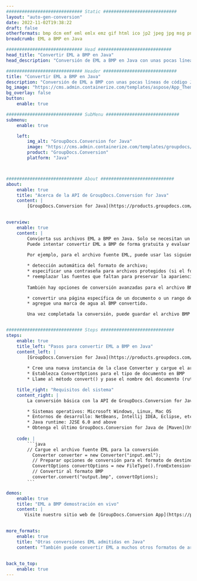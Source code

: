 ```yaml
---
############################# Static ############################
layout: "auto-gen-conversion"
date: 2022-11-02T19:38:22
draft: false
otherformats: bmp dcm emf eml emlx emz gif html ico jp2 jpeg jpg msg png psb psd svg svgz tga tif tiff webp wmf wmz
breadcrumb: EML a BMP en Java

############################# Head ############################
head_title: "Convertir EML a BMP en Java"
head_description: "Conversión de EML a BMP en Java con unas pocas líneas de código. Convierta más de 160 formatos de archivo con la API de conversión de documentos de GroupDocs para Java"

############################# Header ############################
title: "Convertir EML a BMP en Java"
description: "Conversión de EML a BMP con unas pocas líneas de código Java"
bg_image: "https://cms.admin.containerize.com/templates/aspose/App_Themes/V3/images/bg/header1.png"
bg_overlay: false
button:
    enable: true

############################# SubMenu ############################
submenu:
    enable: true

    left:
        img_alt: "GroupDocs.Conversion for Java"
        image: "https://cms.admin.containerize.com/templates/groupdocs/images/product-logos/90x90-noborder/groupdocs-conversion-java.png"
        product: "GroupDocs.Conversion"
        platform: "Java"



############################# About ############################
about:
    enable: true
    title: "Acerca de la API de GroupDocs.Conversion for Java"
    content: |
        [GroupDocs.Conversion for Java](https://products.groupdocs.com/conversion/java/) es una API de conversión de formato de archivo avanzada para convertir entre formatos populares de imagen y documento como Microsoft Office, OpenDocument, PDF, HTML, correo electrónico, CAD. y mucho más con solo unas pocas líneas de código. La API nativa detecta automáticamente los formatos de los documentos originales y ofrece muchas opciones para personalizar los documentos convertidos. Junto con la función de extraer información de un documento, también admite el almacenamiento en caché de los resultados de la conversión en el disco local de forma predeterminada. Sin embargo, se puede admitir cualquier tipo de almacenamiento en caché mediante la implementación de las interfaces adecuadas: Amazon S3, Dropbox, Google Drive, Windows Azure, Reddis o cualquier otra.
    

overview:
    enable: true
    content: |
        Convierta sus archivos EML a BMP en Java. Solo se necesitan un par de líneas de código Java en cualquier plataforma de su elección, como Windows, Linux, macOS.
        Puede intentar convertir EML a BMP de forma gratuita y evaluar la calidad de los resultados de la conversión. Junto con los sencillos scripts de conversión de archivos, puede probar opciones más sofisticadas para cargar el archivo de origen EML y almacenar la salida BMP. 
        
        Por ejemplo, para el archivo fuente EML, puede usar las siguientes opciones de carga:

        * detección automática del formato de archivo;
        * especificar una contraseña para archivos protegidos (si el formato de archivo lo admite);
        * reemplazar las fuentes que faltan para preservar la apariencia del documento.
        
        También hay opciones de conversión avanzadas para el archivo BMP:

        * convertir una página específica de un documento o un rango de páginas;
        * agregue una marca de agua al BMP convertido.

        Una vez completada la conversión, puede guardar el archivo BMP en su ruta de archivo local o en cualquier almacenamiento de terceros, como FTP, Amazon S3, Google Drive, Dropbox, etc. Tenga en cuenta que para convertir EML a BMP, no necesita instalar ningún software adicional, como MS Office, Open Office, Adobe Acrobat Reader, etc.


############################# Steps ############################
steps:
    enable: true
    title_left: "Pasos para convertir EML a BMP en Java"
    content_left: |
        [GroupDocs.Conversion for Java](https://products.groupdocs.com/conversion/java/) permite a los desarrolladores convertir fácilmente el archivo EML a BMP con unas pocas líneas de código.
        
        * Cree una nueva instancia de la clase Converter y cargue el archivo EML con la ruta completa
        * Establezca ConvertOptions para el tipo de documento en BMP
        * Llame al método convert() y pase el nombre del documento (ruta completa) y el formato (BMP) como parámetro

    title_right: "Requisitos del sistema"
    content_right: |
        La conversión básica con la API de GroupDocs.Conversion for Java se puede realizar con solo unas pocas líneas de código. Nuestras API son compatibles con todas las principales plataformas y sistemas operativos. Antes de ejecutar el código a continuación, asegúrese de tener instalados los siguientes requisitos previos en su sistema.

        * Sistemas operativos: Microsoft Windows, Linux, Mac OS
        * Entornos de desarrollo: NetBeans, Intellij IDEA, Eclipse, etc.
        * Java runtime: J2SE 6.0 and above
        * Obtenga el último GroupDocs.Conversion for Java de [Maven](https://repository.groupdocs.com/webapp/#/artifacts/browse/tree/General/repo/com/groupdocs/groupdocs-conversion)
         
    code: |
        ```java    
        // Cargue el archivo fuente EML para la conversión
          Converter converter = new Converter("input.eml");
          // Preparar opciones de conversión para el formato de destino BMP
          ConvertOptions convertOptions = new FileType().fromExtension("bmp").getConvertOptions();
          // Convertir al formato BMP
          converter.convert("output.bmp", convertOptions);
        ```

demos:
    enable: true
    title: "EML a BMP demostración en vivo"
    content: |
       Visite nuestro sitio web de [GroupDocs.Conversion App](https://products.groupdocs.app/conversion/family) y pruebe la conversión de EML a BMP ahora. La demostración gratuita tiene los siguientes beneficios
          

more_formats:
    enable: true
    title: "Otras conversiones EML admitidas en Java"
    content: "También puede convertir EML a muchos otros formatos de archivo. Consulte la lista a continuación."
       
       
back_to_top:
    enable: true
---
```

